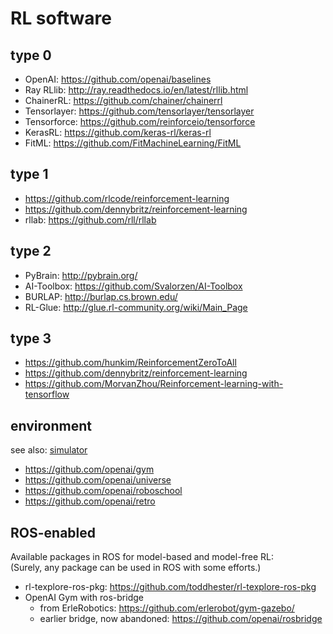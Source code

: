 # RL software

## type 0
* OpenAI: https://github.com/openai/baselines
* Ray RLlib: http://ray.readthedocs.io/en/latest/rllib.html
* ChainerRL: https://github.com/chainer/chainerrl
* Tensorlayer: https://github.com/tensorlayer/tensorlayer
* Tensorforce: https://github.com/reinforceio/tensorforce
* KerasRL: https://github.com/keras-rl/keras-rl
* FitML: https://github.com/FitMachineLearning/FitML

## type 1
* https://github.com/rlcode/reinforcement-learning
* https://github.com/dennybritz/reinforcement-learning
* rllab: https://github.com/rll/rllab

## type 2
* PyBrain: http://pybrain.org/
* AI-Toolbox: https://github.com/Svalorzen/AI-Toolbox
* BURLAP: http://burlap.cs.brown.edu/
* RL-Glue: http://glue.rl-community.org/wiki/Main_Page

## type 3
* https://github.com/hunkim/ReinforcementZeroToAll
* https://github.com/dennybritz/reinforcement-learning
* https://github.com/MorvanZhou/Reinforcement-learning-with-tensorflow

## environment
see also: [simulator](https://github.com/tttor/rl-foundation/blob/master/software/simulator.md)
* https://github.com/openai/gym
* https://github.com/openai/universe
* https://github.com/openai/roboschool
* https://github.com/openai/retro

## ROS-enabled
Available packages in ROS for model-based and model-free RL: <br/>
(Surely, any package can be used in ROS with some efforts.)
* rl-texplore-ros-pkg: https://github.com/toddhester/rl-texplore-ros-pkg
* OpenAI Gym with ros-bridge
  * from ErleRobotics: https://github.com/erlerobot/gym-gazebo/
  * earlier bridge, now abandoned: https://github.com/openai/rosbridge
